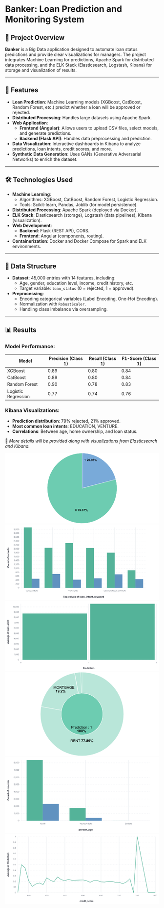 # **Banker: Loan Prediction and Monitoring System**

## 📖 **Project Overview**  
**Banker** is a Big Data application designed to automate loan status predictions and provide clear visualizations for managers. The project integrates Machine Learning for predictions, Apache Spark for distributed data processing, and the ELK Stack (Elasticsearch, Logstash, Kibana) for storage and visualization of results.  

---

## 🚀 **Features**  
- **Loan Prediction**: Machine Learning models (XGBoost, CatBoost, Random Forest, etc.) predict whether a loan will be approved or rejected.  
- **Distributed Processing**: Handles large datasets using Apache Spark.  
- **Web Application**:  
  - **Frontend (Angular)**: Allows users to upload CSV files, select models, and generate predictions.  
  - **Backend (Flask API)**: Handles data preprocessing and prediction.  
- **Data Visualization**: Interactive dashboards in Kibana to analyze predictions, loan intents, credit scores, and more.  
- **Synthetic Data Generation**: Uses GANs (Generative Adversarial Networks) to enrich the dataset.  

---

## 🛠 **Technologies Used**  
- **Machine Learning**:  
  - Algorithms: XGBoost, CatBoost, Random Forest, Logistic Regression.  
  - Tools: Scikit-learn, Pandas, Joblib (for model persistence).  
- **Distributed Processing**: Apache Spark (deployed via Docker).  
- **ELK Stack**: Elasticsearch (storage), Logstash (data pipelines), Kibana (visualization).  
- **Web Development**:  
  - **Backend**: Flask (REST API), CORS.  
  - **Frontend**: Angular (components, routing).  
- **Containerization**: Docker and Docker Compose for Spark and ELK environments.  

---

## 📂 **Data Structure**  
- **Dataset**: 45,000 entries with 14 features, including:  
  - Age, gender, education level, income, credit history, etc.  
  - Target variable: `loan_status` (0 = rejected, 1 = approved).  
- **Preprocessing**:  
  - Encoding categorical variables (Label Encoding, One-Hot Encoding).  
  - Normalization with `RobustScaler`.  
  - Handling class imbalance via oversampling.  

---

## 📊 **Results**  
### **Model Performance:**  
| Model | Precision (Class 1) | Recall (Class 1) | F1-Score (Class 1) |
|--------|------------------|------------------|------------------|
| XGBoost | 0.89 | 0.80 | 0.84 |
| CatBoost | 0.89 | 0.80 | 0.84 |
| Random Forest | 0.90 | 0.78 | 0.83 |
| Logistic Regression | 0.77 | 0.74 | 0.76 |

### **Kibana Visualizations:**  
- **Prediction distribution**: 79% rejected, 21% approved.  
- **Most common loan intents**: EDUCATION, VENTURE.  
- **Correlations**: Between age, home ownership, and loan status.  

📌 *More details will be provided along with visualizations from Elasticsearch and Kibana.*

![Prediction Distribution](readme_images/prediction_distribution.png)
![Loan Intent vs Prediction Count](readme_images/loan_intent_distribution.png)
![Average Loan Amount by Prediction](readme_images/avg_loan_amount.png)
![Home Ownership Types in Positive Predictions](readme_images/home_ownership.png)
![Age Groups vs Prediction](readme_images/age_vs_prediction.png)
![Credit Score vs Prediction](readme_images/credit_score.png)

